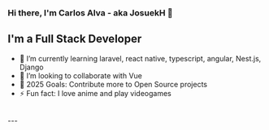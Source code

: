 ### Hi there, I'm Carlos Alva - aka JosuekH 👋 

## I'm a Full Stack Developer

- 🌱 I’m currently learning laravel, react native, typescript, angular, Nest.js, Django
- 👯 I’m looking to collaborate with Vue
- 🥅 2025 Goals: Contribute more to Open Source projects
- ⚡ Fun fact: I love anime and play videogames
<br />
---
